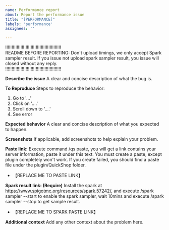 ```yaml
---
name: Performance report
about: Report the performance issue
title: "[PERFORMANCE]"
labels: 'performance'
assignees: ''

---
```

!!!!!!!!!!!!!!!!!!!!!!!!!!!!!!!!!!!!!!!!!!!!  
README BEFORE REPORTING:
Don't upload timings, we only accept Spark sampler result. If you issue not upload spark sampler result, you issue will closed without any reply.  
!!!!!!!!!!!!!!!!!!!!!!!!!!!!!!!!!!!!!!!!!!!!  


**Describe the issue**
A clear and concise description of what the bug is.

**To Reproduce**
Steps to reproduce the behavior:
1. Go to '...'
2. Click on '....'
3. Scroll down to '....'
4. See error

**Expected behavior**
A clear and concise description of what you expected to happen.

**Screenshots**
If applicable, add screenshots to help explain your problem.

**Paste link:**
 Execute command /qs paste, you will get a link contains your server information, paste it under this text.
 You must create a paste, except plugin completely won't work.
 If you create failed, you should find a paste file under the plugin/QuickShop folder.
- 【REPLACE ME TO PASTE LINK】

**Spark result link: (Require)**
 Install the spark at https://www.spigotmc.org/resources/spark.57242/, and execute /spark sampler --start to enable the spark sampler, wait 10mins and execute /spark sampler --stop to get sample result.
- 【REPLACE ME TO SPARK PASTE LINK】


**Additional context**
Add any other context about the problem here.
